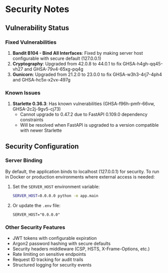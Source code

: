 # Security Notes

## Vulnerability Status

### Fixed Vulnerabilities
1. **Bandit B104 - Bind All Interfaces**: Fixed by making server host configurable with secure default (127.0.0.1)
2. **Cryptography**: Upgraded from 42.0.8 to 44.0.1 to fix GHSA-h4gh-qq45-vh27 and GHSA-79v4-65xg-pq4g
3. **Gunicorn**: Upgraded from 21.2.0 to 23.0.0 to fix GHSA-w3h3-4rj7-4ph4 and GHSA-hc5x-x2vx-497g

### Known Issues
1. **Starlette 0.36.3**: Has known vulnerabilities (GHSA-f96h-pmfr-66vw, GHSA-2c2j-9gv5-cj73)
   - Cannot upgrade to 0.47.2 due to FastAPI 0.109.0 dependency constraints
   - Will be resolved when FastAPI is upgraded to a version compatible with newer Starlette

## Security Configuration

### Server Binding
By default, the application binds to localhost (127.0.0.1) for security. To run in Docker or production environments where external access is needed:

1. Set the `SERVER_HOST` environment variable:
   ```bash
   SERVER_HOST=0.0.0.0 python -m app.main
   ```

2. Or update the `.env` file:
   ```
   SERVER_HOST="0.0.0.0"
   ```

### Other Security Features
- JWT tokens with configurable expiration
- Argon2 password hashing with secure defaults
- Security headers middleware (CSP, HSTS, X-Frame-Options, etc.)
- Rate limiting on sensitive endpoints
- Request ID tracking for audit trails
- Structured logging for security events
